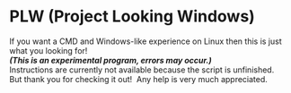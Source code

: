 # PLW (Project Looking Windows)

If you want a CMD and Windows-like experience on Linux then this is just what you looking for!  
***(This is an experimental program, errors may occur.)***  
Instructions are currently not available because the script is unfinished.  
But thank you for checking it out! &nbsp;Any help is very much appreciated.
